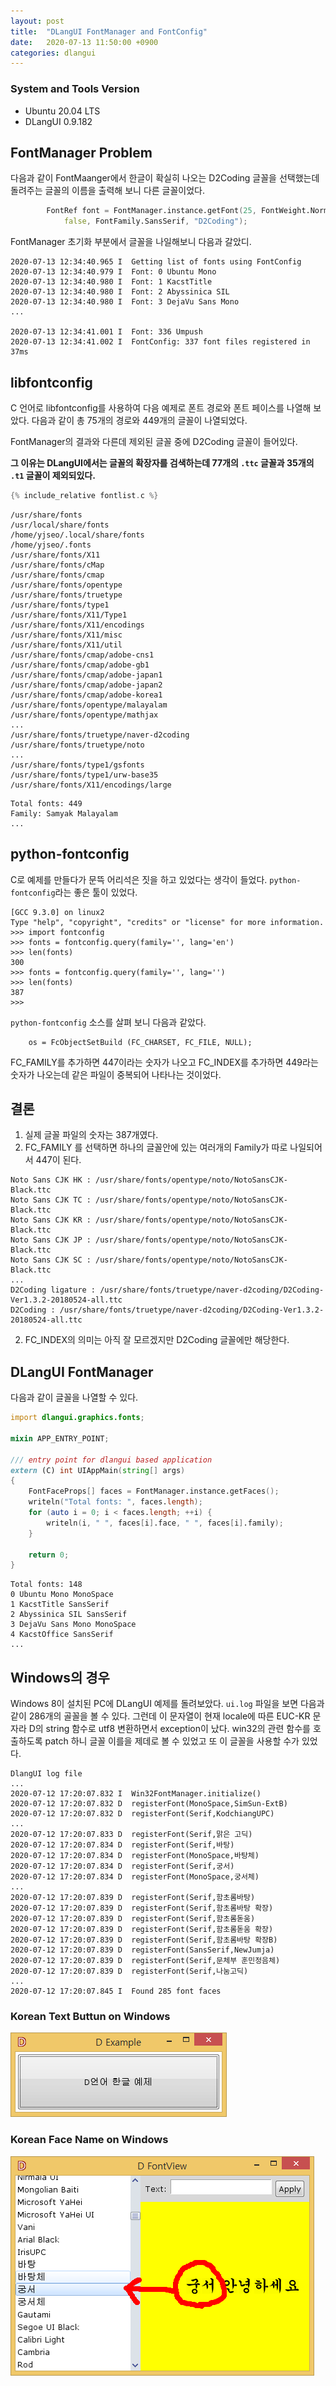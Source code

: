 ```yaml
---
layout: post
title:  "DLangUI FontManager and FontConfig"
date:   2020-07-13 11:50:00 +0900
categories: dlangui
---
```


### System and Tools Version

- Ubuntu 20.04 LTS
- DLangUI 0.9.182 

## FontManager Problem

다음과 같이 FontMaanger에서 한글이 확실히 나오는 D2Coding 글꼴을
선택했는데 돌려주는 글꼴의 이름을 출력해 보니 다른 글꼴이었다.

```d
        FontRef font = FontManager.instance.getFont(25, FontWeight.Normal,
            false, FontFamily.SansSerif, "D2Coding");
```

FontManager 초기화 부분에서 글꼴을 나일해보니 다음과 갈았디.

```
2020-07-13 12:34:40.965 I  Getting list of fonts using FontConfig
2020-07-13 12:34:40.979 I  Font: 0 Ubuntu Mono
2020-07-13 12:34:40.980 I  Font: 1 KacstTitle
2020-07-13 12:34:40.980 I  Font: 2 Abyssinica SIL
2020-07-13 12:34:40.980 I  Font: 3 DejaVu Sans Mono
...

2020-07-13 12:34:41.001 I  Font: 336 Umpush
2020-07-13 12:34:41.002 I  FontConfig: 337 font files registered in 37ms
```

## libfontconfig 
C 언어로 libfontconfig를 사용하여 다음 예제로 폰트 경로와 폰트 페이스를
나열해 보았다. 다음과 같이 총 75개의 경로와 449개의 글꼴이 나열되었다.

FontManager의 결과와 다른데 제외된 글꼴 중에 D2Coding 글꼴이 들어있다.

**그 이유는 DLangUI에서는 글꼴의 확장자를 검색하는데
77개의 `.ttc` 글꼴과 35개의 `.t1` 글꼴이 제외되있다.**

```c
{% include_relative fontlist.c %}
```

```
/usr/share/fonts
/usr/local/share/fonts
/home/yjseo/.local/share/fonts
/home/yjseo/.fonts
/usr/share/fonts/X11
/usr/share/fonts/cMap
/usr/share/fonts/cmap
/usr/share/fonts/opentype
/usr/share/fonts/truetype
/usr/share/fonts/type1
/usr/share/fonts/X11/Type1
/usr/share/fonts/X11/encodings
/usr/share/fonts/X11/misc
/usr/share/fonts/X11/util
/usr/share/fonts/cmap/adobe-cns1
/usr/share/fonts/cmap/adobe-gb1
/usr/share/fonts/cmap/adobe-japan1
/usr/share/fonts/cmap/adobe-japan2
/usr/share/fonts/cmap/adobe-korea1
/usr/share/fonts/opentype/malayalam
/usr/share/fonts/opentype/mathjax
...
/usr/share/fonts/truetype/naver-d2coding
/usr/share/fonts/truetype/noto
...
/usr/share/fonts/type1/gsfonts
/usr/share/fonts/type1/urw-base35
/usr/share/fonts/X11/encodings/large
```

```
Total fonts: 449
Family: Samyak Malayalam
...
```

## python-fontconfig 

C로 예제를 만들다가 문뜩 어리석은 짓을 하고 있었다는 생각이 들었다.
`python-fontconfig`라는 좋은 툴이 있었다.

```
[GCC 9.3.0] on linux2
Type "help", "copyright", "credits" or "license" for more information.
>>> import fontconfig
>>> fonts = fontconfig.query(family='', lang='en')
>>> len(fonts)
300
>>> fonts = fontconfig.query(family='', lang='')
>>> len(fonts)
387
>>> 
```

`python-fontconfig` 소스를 살펴 보니 다음과 같았다.

```
    os = FcObjectSetBuild (FC_CHARSET, FC_FILE, NULL);
```

FC_FAMILY를 추가하면 447이라는 숫자가 나오고 FC_INDEX를 추가하면 449라는
숫자가 나오는데 같은 파일이 중복되어 나타나는 것이었다.

## 결론

1. 실제 글꼴 파일의 숫자는 387개였다.
2. FC_FAMILY 를 선택하면 하나의 글꼴안에 있는 여러개의 Family가 따로 나일되어서 447이 된다.
```
Noto Sans CJK HK : /usr/share/fonts/opentype/noto/NotoSansCJK-Black.ttc
Noto Sans CJK TC : /usr/share/fonts/opentype/noto/NotoSansCJK-Black.ttc
Noto Sans CJK KR : /usr/share/fonts/opentype/noto/NotoSansCJK-Black.ttc
Noto Sans CJK JP : /usr/share/fonts/opentype/noto/NotoSansCJK-Black.ttc
Noto Sans CJK SC : /usr/share/fonts/opentype/noto/NotoSansCJK-Black.ttc
...
D2Coding ligature : /usr/share/fonts/truetype/naver-d2coding/D2Coding-Ver1.3.2-20180524-all.ttc
D2Coding : /usr/share/fonts/truetype/naver-d2coding/D2Coding-Ver1.3.2-20180524-all.ttc
```
2. FC_INDEX의 의미는 아직 잘 모르겠지만 D2Coding 글꼴에만 해당한다.

## DLangUI FontManager

다음과 같이 글꼴을 나열할 수 있다.

```d
import dlangui.graphics.fonts;

mixin APP_ENTRY_POINT;

/// entry point for dlangui based application
extern (C) int UIAppMain(string[] args) 
{
    FontFaceProps[] faces = FontManager.instance.getFaces();
    writeln("Total fonts: ", faces.length);
    for (auto i = 0; i < faces.length; ++i) {
        writeln(i, " ", faces[i].face, " ", faces[i].family);
    }
    
    return 0;
}
```

```
Total fonts: 148
0 Ubuntu Mono MonoSpace
1 KacstTitle SansSerif
2 Abyssinica SIL SansSerif
3 DejaVu Sans Mono MonoSpace
4 KacstOffice SansSerif
...
```

## Windows의 경우

Windows 8이 설치된 PC에 DLangUI 예제를 돌려보았다.
`ui.log` 파일을 보면 다음과 같이 286개의 골꼴을 볼 수 있다.
그런데 이 문자열이 현재 locale에 따른 EUC-KR 문자라
D의 string 함수로 utf8 변환하면서 exception이 났다.
win32의 관련 함수를 호출하도록 patch 하니 글꼴 이를을
제데로 볼 수 있었고 또 이 글꼴을 사용할 수가 있었다.

```
DlangUI log file
...
2020-07-12 17:20:07.832 I  Win32FontManager.initialize()
2020-07-12 17:20:07.832 D  registerFont(MonoSpace,SimSun-ExtB)
2020-07-12 17:20:07.832 D  registerFont(Serif,KodchiangUPC)
...
2020-07-12 17:20:07.833 D  registerFont(Serif,맑은 고딕)
2020-07-12 17:20:07.834 D  registerFont(Serif,바탕)
2020-07-12 17:20:07.834 D  registerFont(MonoSpace,바탕체)
2020-07-12 17:20:07.834 D  registerFont(Serif,궁서)
2020-07-12 17:20:07.834 D  registerFont(MonoSpace,궁서체)
...
2020-07-12 17:20:07.839 D  registerFont(Serif,함초롬바탕)
2020-07-12 17:20:07.839 D  registerFont(Serif,함초롬바탕 확장)
2020-07-12 17:20:07.839 D  registerFont(Serif,함초롬돋움)
2020-07-12 17:20:07.839 D  registerFont(Serif,함초롬돋움 확장)
2020-07-12 17:20:07.839 D  registerFont(Serif,함초롬바탕 확장B)
2020-07-12 17:20:07.839 D  registerFont(SansSerif,NewJumja)
2020-07-12 17:20:07.839 D  registerFont(Serif,문체부 훈민정음체)
2020-07-12 17:20:07.839 D  registerFont(Serif,나눔고딕)
...
2020-07-12 17:20:07.845 I  Found 285 font faces
```

### Korean Text Buttun on Windows

![Korean Text Button](/image/dlangui_hello_ko_win.png)

### Korean Face Name on Windows
![Korean Font Face Name](/screenshot/dfontview/20200716_gungseo_win.png)